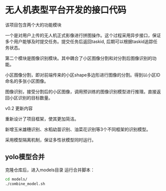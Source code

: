 # 无人机表型平台开发的接口代码

该项目包含两个大的功能模块

一个是对用户上传的无人机正式影像进行拼图操作。这个过程采用异步接口，保证多个用户能够及时提交任务。提交任务后返回taskid, 后期可以根据taskid追踪任务状态。

第二个模块是图像识别模块。其中耦合了小区图像分割和对分割后图像识别的功能。

小区图像分割，即对前端传来的小区shape多边形进行图像的分割。得到以小区ID命名的多张小区图像。

图像识别，接受分割后的小区图像，调用预训练的图像识别模型进行推理。直接返回小区识别的目标数量。

v0.2 更新内容

重新设计了项目框架，使其更加简洁。

新增玉米雄穗识别、水稻幼苗识别、油菜花识别等3个不同框架的识别模型。

采用模型隔离机制，保证多性状模型同时运行。

## yolo模型合并


克隆仓库后，进入models目录 
运行合并脚本：   

```bash   
cd models/   
./combine_model.sh

